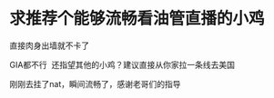 # 求推荐个能够流畅看油管直播的小鸡


<img src="static/image/smiley/default/lol.gif" smilieid="12" border="0" alt="" />直接肉身出墙就不卡了

GIA都不行&nbsp;&nbsp;还指望其他的小鸡？建议直接从你家拉一条线去美国<img src="static/image/smiley/default/lol.gif" smilieid="12" border="0" alt="" /><img src="static/image/smiley/default/lol.gif" smilieid="12" border="0" alt="" /><img src="static/image/smiley/default/lol.gif" smilieid="12" border="0" alt="" />

刚刚去挂了nat，瞬间流畅了，感谢老哥们的指导
